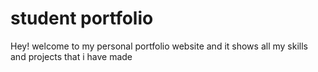 # student portfolio

Hey! welcome to my personal portfolio website and it shows all my skills and projects that i have made